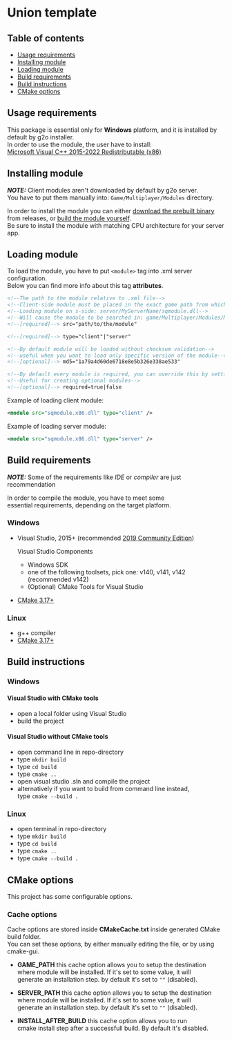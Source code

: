# Union template

## Table of contents

- [Usage requirements](#usage-requirements)
- [Installing module](#installing-module)
- [Loading module](#loading-module)
- [Build requirements](#build-requirements)
- [Build instructions](#build-instructions)
- [CMake options](#cmake-options)

## Usage requirements

This package is essential only for **Windows** platform, and it is installed by default by g2o installer. \
In order to use the module, the user have to install: \
[Microsoft Visual C++ 2015-2022 Redistributable (x86)](https://aka.ms/vs/17/release/vc_redist.x86.exe)

## Installing module

**_NOTE:_** Client modules aren't downloaded by default by g2o server.  
You have to put them manually into: `Game/Multiplayer/Modules` directory.

In order to install the module you can either [download the prebuilt binary](../../releases) from releases, or [build the module yourself](#build-instructions).  
Be sure to install the module with matching CPU architecture for your server app.

## Loading module

To load the module, you have to put `<module>` tag into .xml server configuration.  
Below you can find more info about this tag **attributes**.

```xml
<!--The path to the module relative to .xml file-->
<!--Client-side module must be placed in the exact game path from which it is loaded on the server, e.g: -->
<!--Loading module on s-side: server/MyServerName/sqmodule.dll-->
<!--Will cause the module to be searched in: game/Multiplayer/Modules/MyServerName/sqmodule.dll-->
<!--[required]--> src="path/to/the/module"

<!--[required]--> type="client"|"server"

<!--By default module will be loaded without checksum validation-->
<!--useful when you want to load only specific version of the module-->
<!--[optional]--> md5="1a79a4d60de6718e8e5b326e338ae533"

<!--By default every module is required, you can override this by setting required to false-->
<!--Useful for creating optional modules-->
<!--[optional]--> required=true|false
```

Example of loading client module:
```xml
<module src="sqmodule.x86.dll" type="client" />
```

Example of loading server module:
```xml
<module src="sqmodule.x86.dll" type="server" />
```

## Build requirements

**_NOTE:_**  Some of the requirements like _IDE_ or _compiler_ are just recommendation

In order to compile the module, you have to meet some \
essential requirements,
depending on the target platform.

### Windows

- Visual Studio, 2015+ (recommended [2019 Community Edition](https://visualstudio.microsoft.com/pl/thank-you-downloading-visual-studio/?sku=Community&rel=16))
    
    Visual Studio Components
    * Windows SDK
    * one of the following toolsets, pick one: v140, v141, v142 (recommended v142)
    * (Optional) CMake Tools for Visual Studio
- [CMake 3.17+](https://cmake.org/download/)

### Linux

- g++ compiler
- [CMake 3.17+](https://cmake.org/download/)

## Build instructions

### Windows

#### Visual Studio with CMake tools

- open a local folder using Visual Studio
- build the project

#### Visual Studio without CMake tools

- open command line in repo-directory
- type ``mkdir build``
- type ``cd build``
- type ``cmake ..``
- open visual studio .sln and compile the project
- alternatively if you want to build from command line instead, \
    type ``cmake --build .``

### Linux

- open terminal in repo-directory
- type ``mkdir build``
- type ``cd build``
- type ``cmake ..``
- type ``cmake --build .``

## CMake options

This project has some configurable options.  

### Cache options

Cache options are stored inside **CMakeCache.txt** inside generated CMake build folder.  
You can set these options, by either manually editing the file, or by using cmake-gui.

- **GAME_PATH** this cache option allows you to setup the destination  
    where module will be installed. If it's set to some value, it will  
    generate an installation step. by default it's set to ``""`` (disabled).

- **SERVER_PATH** this cache option allows you to setup the destination  
    where module will be installed. If it's set to some value, it will  
    generate an installation step. by default it's set to ``""`` (disabled).

- **INSTALL_AFTER_BUILD** this cache option allows you to run  
    cmake install step after a successfull build. By default it's disabled.
